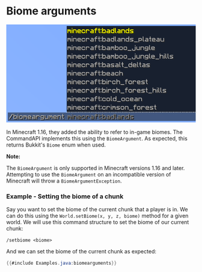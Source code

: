 # Biome arguments

![](./images/arguments/biome.png)

In Minecraft 1.16, they added the ability to refer to in-game biomes. The CommandAPI implements this using the `BiomeArgument`. As expected, this returns Bukkit's `Biome` enum when used.

<div class="warning">

**Note:**

The `BiomeArgument` is only supported in Minecraft versions 1.16 and later. Attempting to use the `BiomeArgument` on an incompatible version of Minecraft will throw a `BiomeArgumentException`.

</div>

<div class="example">

### Example - Setting the biome of a chunk

Say you want to set the biome of the current chunk that a player is in. We can do this using the `World.setBiome(x, y, z, biome)` method for a given world. We will use this command structure to set the biome of our current chunk:

```
/setbiome <biome>
```

And we can set the biome of the current chunk as expected:

```java
{{#include Examples.java:biomearguments}}
```

</div>